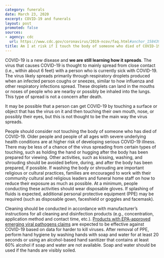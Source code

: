 ```yaml
---
category: funerals
date: March 23, 2020
excerpt: COVID-19 and funerals
layout: post
promoted: false
sources:
- agency: cdc
  url: https://www.cdc.gov/coronavirus/2019-ncov/faq.html#anchor_1584390222777
title: Am I at risk if I touch the body of someone who died of COVID-19?
---
```


COVID-19 is a new disease and **we are still learning how it spreads**. The virus that causes COVID-19 is thought to mainly spread from close contact (i.e., within about 6 feet) with a person who is currently sick with COVID-19. The virus likely spreads primarily through respiratory droplets produced when an infected person coughs or sneezes, similar to how influenza and other respiratory infections spread. These droplets can land in the mouths or noses of people who are nearby or possibly be inhaled into the lungs. This type of spread is not a concern after death.

It may be possible that a person can get COVID-19 by touching a surface or object that has the virus on it and then touching their own mouth, nose, or possibly their eyes, but this is not thought to be the main way the virus spreads.

People should consider not touching the body of someone who has died of COVID-19. Older people and people of all ages with severe underlying health conditions are at higher risk of developing serious COVID-19 illness. There may be less of a chance of the virus spreading from certain types of touching, such as holding the hand or hugging after the body has been prepared for viewing. Other activities, such as kissing, washing, and shrouding should be avoided before, during, and after the body has been prepared, if possible. If washing the body or shrouding are important religious or cultural practices, families are encouraged to work with their community cultural and religious leaders and funeral home staff on how to reduce their exposure as much as possible. At a minimum, people conducting these activities should wear disposable gloves. If splashing of fluids is expected, additional personal protective equipment (PPE) may be required (such as disposable gown, faceshield or goggles and facemask).

Cleaning should be conducted in accordance with manufacturer’s instructions for all cleaning and disinfection products (e.g., concentration, application method and contact time, etc.). [Products with EPA-approved emerging viral pathogens claims](https://www.epa.gov/sites/production/files/2020-03/documents/sars-cov-2-list_03-03-2020.pdf) are expected to be effective against COVID-19 based on data for harder to kill viruses. After removal of PPE, perform hand hygiene by washing hands with soap and water for at least 20 seconds or using an alcohol-based hand sanitizer that contains at least 60% alcohol if soap and water are not available. Soap and water should be used if the hands are visibly soiled.